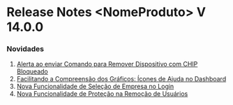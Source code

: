 # Release Notes \<NomeProduto> V 14.0.0

### Novidades <a href="#novidades-da-versao" id="novidades-da-versao"></a>

1. [Alerta ao enviar Comando para Remover Dispositivo com CHIP Bloqueado](validacao-e-remocao-do-dispositivo-com-chip-bloqueado.md)
2. [Facilitando a Compreensão dos Gráficos: Ícones de Ajuda no Dashboard](facilitando-a-compreensao-dos-graficos-icones-de-ajuda-no-dashboard.md)
3. [Nova Funcionalidade de Seleção de Empresa no Login](nova-funcionalidade-de-selecao-de-empresa-no-login.md)
4. [Nova Funcionalidade de Proteção na Remoção de Usuários](nova-funcionalidade-de-protecao-na-remocao-de-usuarios.md)
